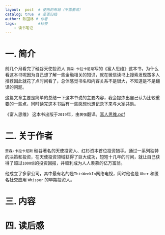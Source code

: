 ```yaml
---
layout:  post  # 使用的布局（不需要改）
catalog: true  # 是否归档
author: 陈国林 # 作者
tags:          #标签
    - 读书笔记
---
```


# 一. 简介
前几个月看完了硅谷天使投资人 `贾森·卡拉卡尼斯`写的《富人思维》这本书，为什么看这本书呢因为自己想了解一些金融相关的知识，就在微信读书上搜索发现蛮多人推荐因此就花了点时间看了，总体感觉书名和内容关系不是很大，不知道是不是翻译的问题。

这篇文章主要是简单的总结一下这本书说的主要内容，我会提炼出自己认为比较重要的一些点，同时读完这本书后有一些感想也想记录下来与大家共勉。

《富人思维》 这本书出版于`2019`年，由`黄强`翻译。[富人思维.pdf](https://github.com/chenguolin/chenguolin.github.io/blob/master/data/pdf/%E5%AF%8C%E4%BA%BA%E6%80%9D%E7%BB%B4.pdf)

# 二. 关于作者
`贾森·卡拉卡尼斯` 硅谷著名的天使投资人、红杉资本首位投资猎手。通过一系列独特的决策和投资，在天使投资领域获得了巨大成功，短短十几年的时间，就让自己获得了超过`1000倍`的投资回报，并顺利成为人人羡慕的亿万富翁。

他成立了多家公司，其中最有名的是`ThisWeekIn`网络电视，同时他也是 `Uber` 和匿名社交应用 `Whisper` 的早期投资人。

# 三. 内容


# 四. 读后感
